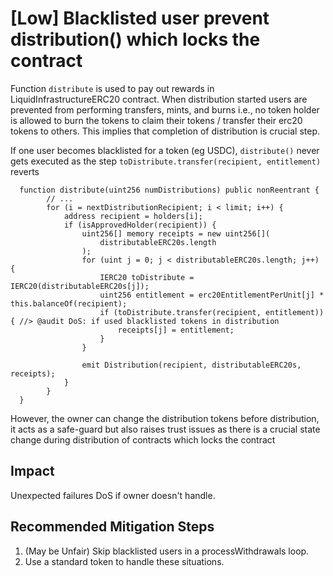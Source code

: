 # [Low] Blacklisted user prevent distribution() which locks the contract
        

Function `distribute` is used to pay out rewards in LiquidInfrastructureERC20 contract. When distribution started users are prevented from performing transfers, mints, and burns i.e., no token holder is allowed to burn the tokens to claim their tokens / transfer their erc20 tokens to others. This implies that completion of distribution is crucial step.

If one user becomes blacklisted for a token (eg USDC), `distribute()` never gets executed as the step `toDistribute.transfer(recipient, entitlement)` reverts

```solidity
  function distribute(uint256 numDistributions) public nonReentrant {
        // ...
        for (i = nextDistributionRecipient; i < limit; i++) {
            address recipient = holders[i];
            if (isApprovedHolder(recipient)) {
                uint256[] memory receipts = new uint256[](
                    distributableERC20s.length
                );
                for (uint j = 0; j < distributableERC20s.length; j++) {
                    IERC20 toDistribute = IERC20(distributableERC20s[j]);
                    uint256 entitlement = erc20EntitlementPerUnit[j] * this.balanceOf(recipient);
                    if (toDistribute.transfer(recipient, entitlement)) { //> @audit DoS: if used blacklisted tokens in distribution  
                        receipts[j] = entitlement;
                    }
                }

                emit Distribution(recipient, distributableERC20s, receipts);
            }
        }
  }
```

However, the owner can change the distribution tokens before distribution, it acts as a safe-guard but also raises trust issues as there is a crucial state change during distribution of contracts which locks the contract

## Impact
Unexpected failures
DoS if owner doesn't handle.

## Recommended Mitigation Steps
1. (May be Unfair) Skip blacklisted users in a processWithdrawals loop.
2. Use a standard token to handle these situations.